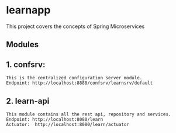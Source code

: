 # learnapp

This project covers the concepts of Spring Microservices
## Modules
## 1. confsrv:
    This is the centralized configuration server module. 
    Endpoint: http://localhost:8888/confsrv/learnsrv/default

## 2. learn-api
    This module contains all the rest api, repository and services.
    Endpoint: http://localhost:8080/learn
    Actuator:  http://localhost:8080/learn/actuator